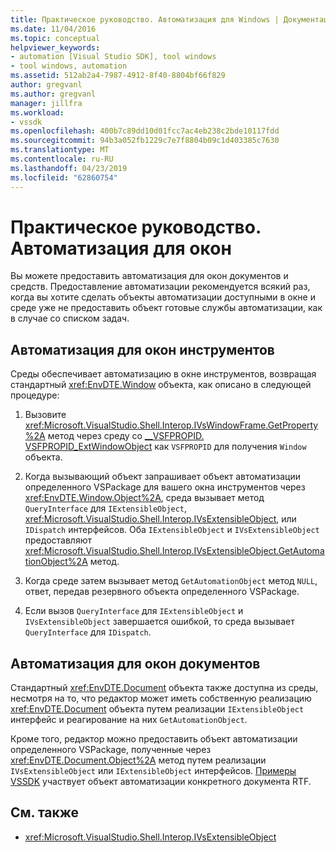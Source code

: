 ```yaml
---
title: Практическое руководство. Автоматизация для Windows | Документация Майкрософт
ms.date: 11/04/2016
ms.topic: conceptual
helpviewer_keywords:
- automation [Visual Studio SDK], tool windows
- tool windows, automation
ms.assetid: 512ab2a4-7987-4912-8f40-8804bf66f829
author: gregvanl
ms.author: gregvanl
manager: jillfra
ms.workload:
- vssdk
ms.openlocfilehash: 400b7c89dd10d01fcc7ac4eb238c2bde10117fdd
ms.sourcegitcommit: 94b3a052fb1229c7e7f8804b09c1d403385c7630
ms.translationtype: MT
ms.contentlocale: ru-RU
ms.lasthandoff: 04/23/2019
ms.locfileid: "62860754"
---
```

# <a name="how-to-provide-automation-for-windows"></a>Практическое руководство. Автоматизация для окон

Вы можете предоставить автоматизация для окон документов и средств. Предоставление автоматизации рекомендуется всякий раз, когда вы хотите сделать объекты автоматизации доступными в окне и среде уже не предоставить объект готовые службы автоматизации, как в случае со списком задач.

## <a name="automation-for-tool-windows"></a>Автоматизация для окон инструментов

Среды обеспечивает автоматизацию в окне инструментов, возвращая стандартный <xref:EnvDTE.Window> объекта, как описано в следующей процедуре:

1. Вызовите <xref:Microsoft.VisualStudio.Shell.Interop.IVsWindowFrame.GetProperty%2A> метод через среду со [__VSFPROPID. VSFPROPID_ExtWindowObject](<xref:Microsoft.VisualStudio.Shell.Interop.__VSFPROPID.VSFPROPID_ExtWindowObject>) как `VSFPROPID` для получения `Window` объекта.

2. Когда вызывающий объект запрашивает объект автоматизации определенного VSPackage для вашего окна инструментов через <xref:EnvDTE.Window.Object%2A>, среда вызывает метод `QueryInterface` для `IExtensibleObject`, <xref:Microsoft.VisualStudio.Shell.Interop.IVsExtensibleObject>, или `IDispatch` интерфейсов. Оба `IExtensibleObject` и `IVsExtensibleObject` предоставляют <xref:Microsoft.VisualStudio.Shell.Interop.IVsExtensibleObject.GetAutomationObject%2A> метод.

3. Когда среде затем вызывает метод `GetAutomationObject` метод `NULL`, ответ, передав резервного объекта определенного VSPackage.

4. Если вызов `QueryInterface` для `IExtensibleObject` и `IVsExtensibleObject` завершается ошибкой, то среда вызывает `QueryInterface` для `IDispatch`.

## <a name="automation-for-document-windows"></a>Автоматизация для окон документов

Стандартный <xref:EnvDTE.Document> объекта также доступна из среды, несмотря на то, что редактор может иметь собственную реализацию <xref:EnvDTE.Document> объекта путем реализации `IExtensibleObject` интерфейс и реагирование на них `GetAutomationObject`.

Кроме того, редактор можно предоставить объект автоматизации определенного VSPackage, полученные через <xref:EnvDTE.Document.Object%2A> метод путем реализации `IVsExtensibleObject` или `IExtensibleObject` интерфейсов. [Примеры VSSDK](https://aka.ms/vs2015sdksamples) участвует объект автоматизации конкретного документа RTF.

## <a name="see-also"></a>См. также

- <xref:Microsoft.VisualStudio.Shell.Interop.IVsExtensibleObject>